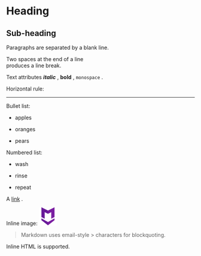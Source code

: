 

# Heading

## Sub-heading

Paragraphs are separated by a blank line.

Two spaces at the end of a line  
 produces a line break.

Text attributes **_italic_** , **bold** , `monospace` .

Horizontal rule:

---


Bullet list:

* apples

* oranges

* pears

Numbered list:

* wash

* rinse

* repeat

A [link](http://example.com) .

Inline image: ![Image](https://github.com/adam-p/markdown-here/raw/master/src/common/images/icon48.png)

> 
>  Markdown uses email-style > characters for blockquoting.

> 
> 

Inline <abbr> HTML </abbr> is supported.
